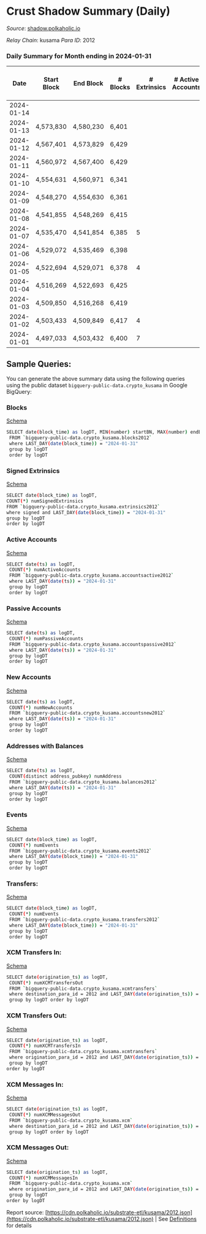 # Crust Shadow Summary (Daily)

_Source_: [shadow.polkaholic.io](https://shadow.polkaholic.io)

*Relay Chain*: kusama
*Para ID*: 2012



### Daily Summary for Month ending in 2024-01-31


| Date    | Start Block | End Block | # Blocks | # Extrinsics | # Active Accounts | # Passive Accounts | # New Accounts | # Addresses | # Events  | # Transfers ($USD) | # XCM Transfers In ($USD) | # XCM Transfers Out ($USD) | # XCM In | # XCM Out | Issues |
|---------|-------------|-----------|----------|--------------|-------------------|--------------------|----------------|-------------|-----------|--------------------|---------------------------|----------------------------|----------|-----------|--------|
| 2024-01-14 |  |  |  |  |  |  |  |  |  |   |   |   |  |  |  |
| 2024-01-13 | 4,573,830 | 4,580,230 | 6,401 |  |  |  |  |  |  |   |   |   |  |  |  |
| 2024-01-12 | 4,567,401 | 4,573,829 | 6,429 |  |  |  |  |  |  |   |   |   |  |  |  |
| 2024-01-11 | 4,560,972 | 4,567,400 | 6,429 |  |  |  |  |  |  |   |   |   |  |  |  |
| 2024-01-10 | 4,554,631 | 4,560,971 | 6,341 |  |  |  |  |  |  |   | 1 ($18.83) | 2 ($36.38) | 2 | 5 |  |
| 2024-01-09 | 4,548,270 | 4,554,630 | 6,361 |  |  |  |  |  |  |   | 1 ($146.05) |   | 2 |  |  |
| 2024-01-08 | 4,541,855 | 4,548,269 | 6,415 |  |  |  |  |  |  |   |   | 1 ($194.18) | 1 | 1 |  |
| 2024-01-07 | 4,535,470 | 4,541,854 | 6,385 | 5 |  |  |  | 3,246 | 12,817 | 5 ($1,825.69) |   |   |  |  |  |
| 2024-01-06 | 4,529,072 | 4,535,469 | 6,398 |  |  |  |  |  |  |   |   | 2 ($200.87) |  | 1 |  |
| 2024-01-05 | 4,522,694 | 4,529,071 | 6,378 | 4 |  |  |  | 3,246 | 12,938 | 4 ($632.22) | 1 ($171.74) |   | 1 |  |  |
| 2024-01-04 | 4,516,269 | 4,522,693 | 6,425 |  |  |  |  | 3,246 | 12,998 |   |   |   |  |  |  |
| 2024-01-03 | 4,509,850 | 4,516,268 | 6,419 |  |  |  |  | 3,246 | 12,966 |   |   |   |  |  |  |
| 2024-01-02 | 4,503,433 | 4,509,849 | 6,417 | 4 |  |  |  | 3,246 | 13,009 | 4 ($47.20) |   | 1  |  | 1 |  |
| 2024-01-01 | 4,497,033 | 4,503,432 | 6,400 | 7 |  |  |  | 3,246 | 12,852 | 7 ($806.69) | 1 ($24.07) | 3 ($145.44) | 1 | 3 |  |

## Sample Queries:
You can generate the above summary data using the following queries using the public dataset `bigquery-public-data.crypto_kusama` in Google BigQuery:


### Blocks 

[Schema](https://github.com/colorfulnotion/substrate-etl/blob/main/schema/blocks.json)

```bash
SELECT date(block_time) as logDT, MIN(number) startBN, MAX(number) endBN, COUNT(*) numBlocks 
 FROM `bigquery-public-data.crypto_kusama.blocks2012`  
 where LAST_DAY(date(block_time)) = "2024-01-31" 
 group by logDT 
 order by logDT
```

### Signed Extrinsics 

[Schema](https://github.com/colorfulnotion/substrate-etl/blob/main/schema/extrinsics.json)

```bash
SELECT date(block_time) as logDT, 
COUNT(*) numSignedExtrinsics 
FROM `bigquery-public-data.crypto_kusama.extrinsics2012`  
where signed and LAST_DAY(date(block_time)) = "2024-01-31" 
group by logDT 
order by logDT
```

### Active Accounts 

[Schema](https://github.com/colorfulnotion/substrate-etl/blob/main/schema/accountsactive.json)

```bash
SELECT date(ts) as logDT, 
 COUNT(*) numActiveAccounts 
 FROM `bigquery-public-data.crypto_kusama.accountsactive2012` 
 where LAST_DAY(date(ts)) = "2024-01-31" 
 group by logDT 
 order by logDT
```

### Passive Accounts 

[Schema](https://github.com/colorfulnotion/substrate-etl/blob/main/schema/accountspassive.json)

```bash
SELECT date(ts) as logDT, 
 COUNT(*) numPassiveAccounts 
 FROM `bigquery-public-data.crypto_kusama.accountspassive2012` 
 where LAST_DAY(date(ts)) = "2024-01-31" 
 group by logDT 
 order by logDT
```

### New Accounts 

[Schema](https://github.com/colorfulnotion/substrate-etl/blob/main/schema/accountsnew.json)

```bash
SELECT date(ts) as logDT, 
 COUNT(*) numNewAccounts 
 FROM `bigquery-public-data.crypto_kusama.accountsnew2012` 
 where LAST_DAY(date(ts)) = "2024-01-31" 
 group by logDT
 order by logDT
```

### Addresses with Balances 

[Schema](https://github.com/colorfulnotion/substrate-etl/blob/main/schema/balances.json)

```bash
SELECT date(ts) as logDT,
 COUNT(distinct address_pubkey) numAddress 
 FROM `bigquery-public-data.crypto_kusama.balances2012` 
 where LAST_DAY(date(ts)) = "2024-01-31" 
 group by logDT 
 order by logDT
```

### Events 

[Schema](https://github.com/colorfulnotion/substrate-etl/blob/main/schema/events.json)

```bash
SELECT date(block_time) as logDT, 
 COUNT(*) numEvents 
 FROM `bigquery-public-data.crypto_kusama.events2012` 
 where LAST_DAY(date(block_time)) = "2024-01-31" 
 group by logDT 
 order by logDT
```

### Transfers:

[Schema](https://github.com/colorfulnotion/substrate-etl/blob/main/schema/transfers.json)

```bash
SELECT date(block_time) as logDT, 
 COUNT(*) numEvents 
 FROM `bigquery-public-data.crypto_kusama.transfers2012` 
 where LAST_DAY(date(block_time)) = "2024-01-31" 
 group by logDT 
 order by logDT
```

### XCM Transfers In: 

[Schema](https://github.com/colorfulnotion/substrate-etl/blob/main/schema/xcmtransfers.json)

```bash
SELECT date(origination_ts) as logDT, 
 COUNT(*) numXCMTransfersOut 
 FROM `bigquery-public-data.crypto_kusama.xcmtransfers` 
 where destination_para_id = 2012 and LAST_DAY(date(origination_ts)) = "2024-01-31" 
 group by logDT order by logDT
```

### XCM Transfers Out: 

[Schema](https://github.com/colorfulnotion/substrate-etl/blob/main/schema/xcmtransfers.json)

```bash
SELECT date(origination_ts) as logDT, 
 COUNT(*) numXCMTransfersIn 
 FROM `bigquery-public-data.crypto_kusama.xcmtransfers` 
 where origination_para_id = 2012 and LAST_DAY(date(origination_ts)) = "2024-01-31" 
 group by logDT 
order by logDT
```

### XCM Messages In: 

[Schema](https://github.com/colorfulnotion/substrate-etl/blob/main/schema/xcm.json)

```bash
SELECT date(origination_ts) as logDT, 
 COUNT(*) numXCMMessagesOut 
 FROM `bigquery-public-data.crypto_kusama.xcm` 
 where destination_para_id = 2012 and LAST_DAY(date(origination_ts)) = "2024-01-31" 
 group by logDT order by logDT
```

### XCM Messages Out: 

[Schema](https://github.com/colorfulnotion/substrate-etl/blob/main/schema/xcm.json)

```bash
SELECT date(origination_ts) as logDT, 
 COUNT(*) numXCMMessagesIn 
 FROM `bigquery-public-data.crypto_kusama.xcm` 
 where origination_para_id = 2012 and LAST_DAY(date(origination_ts)) = "2024-01-31" 
 group by logDT 
order by logDT
```


Report source: [https://cdn.polkaholic.io/substrate-etl/kusama/2012.json](https://cdn.polkaholic.io/substrate-etl/kusama/2012.json) | See [Definitions](/DEFINITIONS.md) for details
